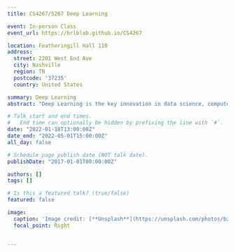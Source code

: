 ```yaml
---
title: CS4267/5267 Deep Learning

event: In-person Class
event_url: https://hrlblab.github.io/CS4267

location: Featheringill Hall 110
address:
  street: 2201 West End Ave
  city: Nashville
  region: TN
  postcode: '37235'
  country: United States

summary: Deep Learning
abstract: "Deep Learning is the key innovation in data science, computer science, and statistics. This class covers the introduction of deep learning, with theories and practices."

# Talk start and end times.
#   End time can optionally be hidden by prefixing the line with `#`.
date: "2022-01-18T13:00:00Z"
date_end: "2022-05-01T15:00:00Z"
all_day: false

# Schedule page publish date (NOT talk date).
publishDate: "2017-01-01T00:00:00Z"

authors: []
tags: []

# Is this a featured talk? (true/false)
featured: false

image:
  caption: 'Image credit: [**Unsplash**](https://unsplash.com/photos/bzdhc5b3Bxs)'
  focal_point: Right


---
```

